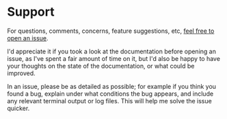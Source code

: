 # Support

For questions, comments, concerns, feature suggestions, etc, [feel free to open
an issue](https://github.com/zgulde/cods/issues/new).

I'd appreciate it if you took a look at the documentation before opening an
issue, as I've spent a fair amount of time on it, but I'd also be happy to have
your thoughts on the state of the documentation, or what could be improved.

In an issue, please be as detailed as possible; for example if you think you
found a bug, explain under what conditions the bug appears, and include any
relevant terminal output or log files. This will help me solve the issue
quicker.
